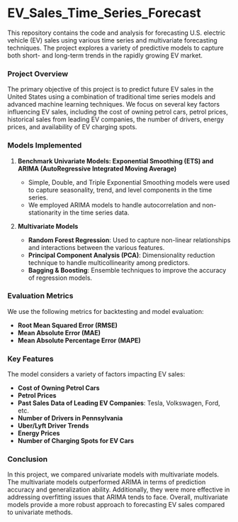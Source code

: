 # EV_Sales_Time_Series_Forecast

This repository contains the code and analysis for forecasting U.S. electric vehicle (EV) sales using various time series and multivariate forecasting techniques. The project explores a variety of predictive models to capture both short- and long-term trends in the rapidly growing EV market.

### Project Overview

The primary objective of this project is to predict future EV sales in the United States using a combination of traditional time series models and advanced machine learning techniques. We focus on several key factors influencing EV sales, including the cost of owning petrol cars, petrol prices, historical sales from leading EV companies, the number of drivers, energy prices, and availability of EV charging spots.

### Models Implemented

1. **Benchmark Univariate Models: Exponential Smoothing (ETS) and ARIMA (AutoRegressive Integrated Moving Average)**
   - Simple, Double, and Triple Exponential Smoothing models were used to capture seasonality, trend, and level components in the time series.
   - We employed ARIMA models to handle autocorrelation and non-stationarity in the time series data.

2. **Multivariate Models**
   - **Random Forest Regression**: Used to capture non-linear relationships and interactions between the various features.
   - **Principal Component Analysis (PCA)**: Dimensionality reduction technique to handle multicollinearity among predictors.
   - **Bagging & Boosting**: Ensemble techniques to improve the accuracy of regression models.

### Evaluation Metrics

We use the following metrics for backtesting and model evaluation:
- **Root Mean Squared Error (RMSE)**
- **Mean Absolute Error (MAE)**
- **Mean Absolute Percentage Error (MAPE)**

### Key Features

The model considers a variety of factors impacting EV sales:
- **Cost of Owning Petrol Cars**
- **Petrol Prices**
- **Past Sales Data of Leading EV Companies**: Tesla, Volkswagen, Ford, etc.
- **Number of Drivers in Pennsylvania**
- **Uber/Lyft Driver Trends**
- **Energy Prices**
- **Number of Charging Spots for EV Cars**

### Conclusion

In this project, we compared univariate models with multivariate models. The multivariate models outperformed ARIMA in terms of prediction accuracy and generalization ability. Additionally, they were more effective in addressing overfitting issues that ARIMA tends to face. Overall, multivariate models provide a more robust approach to forecasting EV sales compared to univariate methods.

